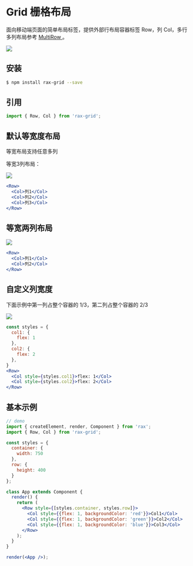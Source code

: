 # Grid 栅格布局

面向移动端页面的简单布局标签，提供外部行布局容器标签 Row，列 Col，多行多列布局参考 [MultiRow ](/component/multirow)。

![](https://gw.alicdn.com/tfs/TB1fQZfRVXXXXcZXpXXXXXXXXXX-260-157.jpg)

## 安装

```bash
$ npm install rax-grid --save
```

## 引用

```jsx
import { Row, Col } from 'rax-grid';
```

## 默认等宽度布局

等宽布局支持任意多列

等宽3列布局：

![](https://img.alicdn.com/tps/TB17t9SKVXXXXXnapXXXXXXXXXX-415-116.png)

```jsx
<Row>
  <Col>列1</Col>
  <Col>列2</Col>
  <Col>列3</Col>
</Row>
```

## 等宽两列布局

![](https://img.alicdn.com/tps/TB1Dk9OKVXXXXciapXXXXXXXXXX-415-115.png)

```jsx
<Row>
  <Col>列1</Col>
  <Col>列2</Col>
</Row>
```

## 自定义列宽度

下面示例中第一列占整个容器的 1/3，第二列占整个容器的 2/3

![](https://img.alicdn.com/tps/TB1LL5TKVXXXXcHaXXXXXXXXXXX-415-113.png)

```jsx
const styles = {
  col1: {
    flex: 1
  },
  col2: {
    flex: 2
  },
}
<Row>
  <Col style={styles.col1}>flex: 1</Col>
  <Col style={styles.col2}>flex: 2</Col>
</Row>
```

## 基本示例

```jsx
// demo
import { createElement, render, Component } from 'rax';
import { Row, Col } from 'rax-grid';

const styles = {
  container: {
    width: 750
  },
  row: {
    height: 400
  }
};

class App extends Component {
  render() {
    return (
      <Row style={[styles.container, styles.row]}>
        <Col style={{flex: 1, backgroundColor: 'red'}}>Col1</Col>
        <Col style={{flex: 1, backgroundColor: 'green'}}>Col2</Col>
        <Col style={{flex: 1, backgroundColor: 'blue'}}>Col3</Col>
      </Row>
    );
  }
}

render(<App />);
```

